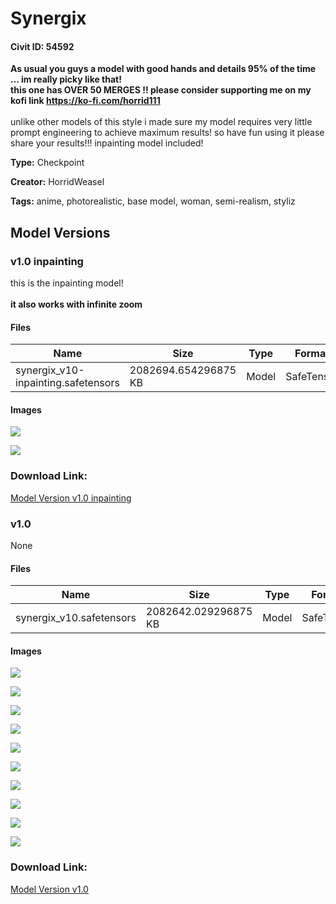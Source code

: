 # Synergix

#### Civit ID: 54592

<p><strong>As usual you guys a model with good hands and details 95% of the time ... im really picky like that!</strong><br /><strong>this one has OVER 50 MERGES !! please consider supporting me on my kofi link </strong><a target="_blank" rel="ugc" href="https://ko-fi.com/horrid111"><strong>https://ko-fi.com/horrid111</strong></a><br /><br />unlike other models of this style i made sure my model requires very little prompt engineering to achieve maximum results! so have fun using it please share your results!!! inpainting model included!</p>

**Type:** Checkpoint

**Creator:** HorridWeasel

**Tags:** anime, photorealistic, base model, woman, semi-realism, styliz

## Model Versions

### v1.0 inpainting

<p>this is the inpainting model!<br /><br /><strong>it also works with infinite zoom</strong></p>

#### Files

| Name | Size | Type | Format | Download Url | AutoV1 | AutoV2 | SHA256 | CRC32 | BLAKE3 |
| --- | --- | --- | --- | --- | --- | --- | --- | --- | --- |
| synergix_v10-inpainting.safetensors | 2082694.654296875 KB | Model | SafeTensor | https://civitai.com/api/download/models/59052 | E688F47D | 8B191121C8 | 8B191121C84811FCB3B64CBADD08DC4B3ED878385CCC177C4B5504CA50E5B35D | 2EF09E16 | 24A10CCCE421A3E0F9C46AA0890223C02D3FEF8B5E09C9EE360FA6BB29014A95 |

#### Images

<p><img src="https://image.civitai.com/xG1nkqKTMzGDvpLrqFT7WA/887050bf-9e72-4ab0-86d2-6ea61f3abc00/width=450/643961.jpeg" /></p>

<p><img src="https://image.civitai.com/xG1nkqKTMzGDvpLrqFT7WA/b0bcf47a-42cd-4fff-3dab-6ec2cda68e00/width=450/643960.jpeg" /></p>

### Download Link:

[Model Version v1.0 inpainting](https://civitai.com/api/download/models/59052)

### v1.0

None

#### Files

| Name | Size | Type | Format | Download Url | AutoV1 | AutoV2 | SHA256 | CRC32 | BLAKE3 |
| --- | --- | --- | --- | --- | --- | --- | --- | --- | --- |
| synergix_v10.safetensors | 2082642.029296875 KB | Model | SafeTensor | https://civitai.com/api/download/models/58959 | AEAD54C7 | 4E8B9EEEFF | 4E8B9EEEFF9DDC7B7E53F366DD355A0AD95EBDB6F3EF7B4213CBB17CF213B99C | E730620D | D8045DA96B25E3AC2ABB4D6E96883AA82DD3127089AE14EB909EDD129F55450F |

#### Images

<p><img src="https://image.civitai.com/xG1nkqKTMzGDvpLrqFT7WA/be88c2e3-fe4e-40a6-4190-04b55228f100/width=450/642987.jpeg" /></p>

<p><img src="https://image.civitai.com/xG1nkqKTMzGDvpLrqFT7WA/d72c8c31-11b0-4637-b9df-37763fee0e00/width=450/642991.jpeg" /></p>

<p><img src="https://image.civitai.com/xG1nkqKTMzGDvpLrqFT7WA/7a9c2829-ab0c-4eb6-2b77-f494f5686800/width=450/642985.jpeg" /></p>

<p><img src="https://image.civitai.com/xG1nkqKTMzGDvpLrqFT7WA/1970b210-1aa9-4c5e-a170-3b0cd4a4a500/width=450/642983.jpeg" /></p>

<p><img src="https://image.civitai.com/xG1nkqKTMzGDvpLrqFT7WA/faa90193-159c-406f-7405-0b059ca5b500/width=450/642989.jpeg" /></p>

<p><img src="https://image.civitai.com/xG1nkqKTMzGDvpLrqFT7WA/c3e8da51-179a-48cb-5e7c-e3500c292e00/width=450/642990.jpeg" /></p>

<p><img src="https://image.civitai.com/xG1nkqKTMzGDvpLrqFT7WA/c114189f-82c6-4913-9268-321606dffb00/width=450/642992.jpeg" /></p>

<p><img src="https://image.civitai.com/xG1nkqKTMzGDvpLrqFT7WA/42ab0929-724d-4afb-6e90-90a2fbb86900/width=450/642984.jpeg" /></p>

<p><img src="https://image.civitai.com/xG1nkqKTMzGDvpLrqFT7WA/4020afba-4015-44e2-0428-002252306e00/width=450/642988.jpeg" /></p>

<p><img src="https://image.civitai.com/xG1nkqKTMzGDvpLrqFT7WA/3d5eaaad-e18a-460a-e09e-113b6d8af400/width=450/642986.jpeg" /></p>

### Download Link:

[Model Version v1.0](https://civitai.com/api/download/models/58959)

